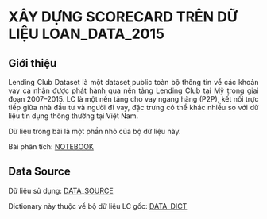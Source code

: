 # XÂY DỰNG SCORECARD TRÊN DỮ LIỆU LOAN_DATA_2015

## Giới thiệu
<p align="justify"> 
  Lending Club Dataset là một dataset public toàn bộ thông tin về các khoản vay cá nhân được phát hành qua nền tảng Lending Club tại Mỹ trong giai đoạn 2007–2015. LC là một nền tảng cho vay ngang hàng (P2P), kết nối trực tiếp giữa nhà đầu tư và người đi vay, đặc trưng có thể khác nhiều so với dữ liệu tín dụng thông thường tại Việt Nam.

  Dữ liệu trong bài là một phần nhỏ của bộ dữ liệu này.

  Bài phân tích: [NOTEBOOK](/src/notebook)
</p>

## Data Source

Dữ liệu sử dụng: [DATA_SOURCE](https://www.kaggle.com/datasets/somyaagarwal69/loan-data-2015)

Dictionary này thuộc về bộ dữ liệu LC gốc: [DATA_DICT](/LCDataDictionary.xlsx)
